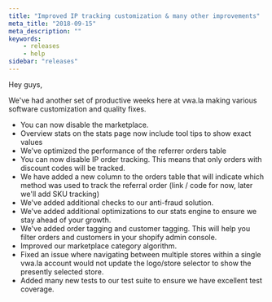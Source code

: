 ```yaml
---
title: "Improved IP tracking customization & many other improvements"
meta_title: "2018-09-15"
meta_description: ""
keywords:
    - releases
    - help
sidebar: "releases"
---
```


Hey guys,

We've had another set of productive weeks here at vwa.la making various software customization and quality fixes.

*   You can now disable the marketplace.
*   Overview stats on the stats page now include tool tips to show exact values
*   We've optimized the performance of the referrer orders table
*   You can now disable IP order tracking. This means that only orders with discount codes will be tracked.
*   We have added a new column to the orders table that will indicate which method was used to track the referral order (link / code for now, later we'll add SKU tracking)
*   We've added additional checks to our anti-fraud solution.
*   We've added additional optimizations to our stats engine to ensure we stay ahead of your growth. 
*   We've added order tagging and customer tagging. This will help you filter orders and customers in your shopify admin console.
*   Improved our marketplace category algorithm.
*   Fixed an issue where navigating between multiple stores within a single vwa.la account would not update the logo/store selector to show the presently selected store.
*   Added many new tests to our test suite to ensure we have excellent test coverage.